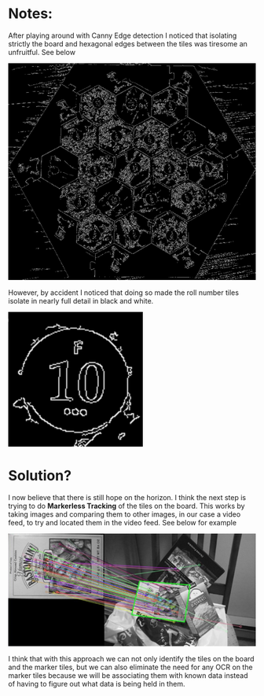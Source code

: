 # Notes:

After playing around with Canny Edge detection I noticed that isolating strictly the board and hexagonal edges between the tiles was tiresome an unfruitful. See below

![Edges](Michael-images/smalledges.png)

However, by accident I noticed that doing so made the roll number tiles isolate in nearly full detail in black and white.

![NumTile](Michael-images/tile.png)

# Solution?

I now believe that there is still hope on the horizon. I think the next step is trying to do **Markerless Tracking** of the tiles on the board.
This works by taking images and comparing them to other images, in our case a video feed, to try and located them in the video feed. See below for example

![MarkTrack](Michael-images/markerlesstracking.png)

I think that with this approach we can not only identify the tiles on the board and the marker tiles, but we can also eliminate the need for any OCR on the marker tiles because we will be associating them with known data instead of having to figure out what data is being held in them.
